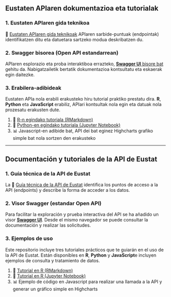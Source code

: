 
## Eustaten APIaren dokumentazioa eta tutorialak     

###  **1. Eustaten APIaren gida teknikoa**
📘 [Eustaten APIaren gida teknikoak](doc/doc_API_eu.md) APIaren sarbide-puntuak (endpointak) identifikatzen ditu eta datuetara sartzeko modua deskribatzen du.

### 2. Swagger bisorea (Open API estandarrean)

APIaren esplorazio eta proba interaktiboa errazteko, [**Swagger UI** bisore bat](https://uxue-sudupe.github.io/API-Eustat/swagger/eu/) gehitu da. Nabigatzailetik bertatik dokumentazioa kontsultatu eta eskaerak egin daitezke.

### 3. Erabilera-adibideak
Eustaten APIa nola erabili erakusteko hiru tutorial praktiko prestatu dira. **R**, **Python** eta **JavaScript** erabiliz, APIari kontsultak nola egin eta datuak nola prozesatu erakusten dute.

1. 📘 [R-n egindako tutoriala (RMarkdown)](Tutorial_API_Eustat_R.Rmd)  
2. 📙 [Python-en egindako tutoriala (Jupyter Notebook)](Tutorial_API_Eustat_Python.ipynb)
3. 📊 Javascript-en adibide bat, API dei bat eginez Highcharts grafiko simple bat nola sortzen den erakusteko

  ---
  
## Documentación y tutoriales de la API de Eustat  

###  **1. Guía técnica de la API de Eustat**

La 📘 [Guía técnica de la API de Eustat](doc/doc_API_es.md) identifica los puntos de acceso a la API (endpoints) y describe la forma de acceder a los datos.

### 2. Visor Swagger (estandar Open API)

Para facilitar la exploración y prueba interactiva del API se ha añadido un visor [**Swagger UI**](https://uxue-sudupe.github.io/API-Eustat/swagger/es/). Desde el mismo navegador se puede consultar la documentación y realizar las solicitudes.

### 3. Ejemplos de uso

Este repositorio incluye tres tutoriales prácticos que te guiarán en el uso de la API de Eustat. Están disponibles en **R**, **Python** y **JavaScript**e incluyen ejemplos de consulta y tratamiento de datos.

1. 📘 [Tutorial en R (RMarkdown)](Tutorial_API_Eustat_R.Rmd)  
2. 📙 [Tutorial en R (Jupyter Notebook)](Tutorial_API_Eustat_R.ipynb)  
3. 📊 Ejemplo de código en Javascript para realizar una llamada a la API y generar un gráfico simple en Highcharts
